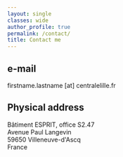 ```yaml
---
layout: single
classes: wide
author_profile: true
permalink: /contact/
title: Contact me
---
```


## e-mail
firstname.lastname [at] centralelille.fr

## Physical address

Bâtiment ESPRIT, office S2.47 <br/>
Avenue Paul Langevin <br/>
59650 Villeneuve-d'Ascq <br/>
France <br/>